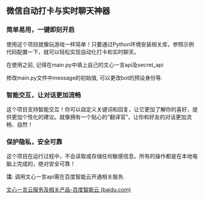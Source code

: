 ## 微信自动打卡与实时聊天神器



### 简单易用，一键即刻开启

使用这个项目就像玩游戏一样简单！只要通过Python环境安装相关库，参照示例代码配置一下，就可以轻松实现自动化打卡和实时聊天。

在使用之前, 记得在main.py中填上自己的文心一言api及secret_api

修改main.py文件中message的初始值, 可以更改bot的预设身份等.



### 智能交互，让对话更加流畅

这个项目支持智能交互！你可以自定义关键词和回复，让它更加了解你的喜好，提供更加个性化的建议。就像拥有一个贴心的“翻译官”，让你和好友的对话更加流畅、自然！



### 保护隐私，安全可靠

这个项目在运行过程中，不会读取或存储任何敏感信息。所有的操作都是在本地电脑上完成的，绝对安全可靠！



**注**: 调用文心一言api需在百度智能云开通相关服务.

[文心一言云服务及相关产品-百度智能云 (baidu.com)](https://cloud.baidu.com/wenxin.html?daohang)


